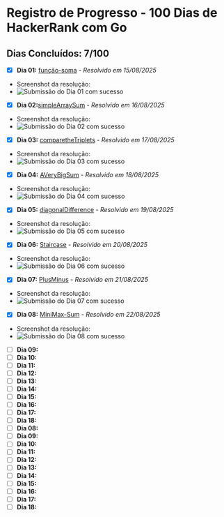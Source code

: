 # Registro de Progresso - 100 Dias de HackerRank com Go



## Dias Concluídos: 7/100

- [x] **Dia 01:** [função-soma](days/day01-função-soma/) - _Resolvido em 15/08/2025_
* Screenshot da resolução:
* ![Submissão do Dia 01 com sucesso](./assets/day01.png)
- [x] **Dia 02:**[simpleArraySum](days/day02-simpleArraySum/) - _Resolvido em 16/08/2025_
* Screenshot da resolução:
* ![Submissão do Dia 02 com sucesso](./assets/day02.png)
- [x] **Dia 03:** [comparetheTriplets](days/day03-compareTheTriplets/) - _Resolvido em 17/08/2025_
* Screenshot da resolução:
* ![Submissão do Dia 03 com sucesso](./assets/day03.png)
- [x] **Dia 04:** [AVeryBigSum](./days/day04-day04-AVeryBigSum/) - _Resolvido em 18/08/2025_
* Screenshot da resolução:
* ![Submissão do Dia 04 com sucesso](./assets/day04.png)
- [x] **Dia 05:** [diagonalDifference](days/day05-DiagonalDifference/) - _Resolvido em 19/08/2025_
* Screenshot da resolução:
* ![Submissão do Dia 05 com sucesso](./assets/day05.png)
- [x] **Dia 06:** [Staircase](./days/day06-staircase/) - _Resolvido em 20/08/2025_
* Screenshot da resolução:
* ![Submissão do Dia 06 com sucesso](./assets/day06.png)
- [x] **Dia 07:** [PlusMinus](days/day07-PlusMinus/) - _Resolvido em 21/08/2025_
* Screenshot da resolução:
* ![Submissão do Dia 07 com sucesso](./assets/day07.png)
- [x] **Dia 08:** [MiniMax-Sum](./assets/day08.png) - _Resolvido em 22/08/2025_
* Screenshot da resolução:
* ![Submissão do Dia 08 com sucesso](./assets/day08.png)
- [ ] **Dia 09:**
- [ ] **Dia 10:**
- [ ] **Dia 11:**
- [ ] **Dia 12:**
- [ ] **Dia 13:**
- [ ] **Dia 14:**
- [ ] **Dia 15:**
- [ ] **Dia 16:**
- [ ] **Dia 17:**
- [ ] **Dia 18:**
- [ ] **Dia 08:**
- [ ] **Dia 09:**
- [ ] **Dia 10:**
- [ ] **Dia 11:**
- [ ] **Dia 12:**
- [ ] **Dia 13:**
- [ ] **Dia 14:**
- [ ] **Dia 15:**
- [ ] **Dia 16:**
- [ ] **Dia 17:**
- [ ] **Dia 18:**
